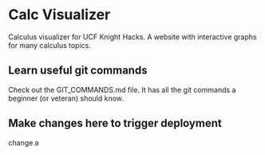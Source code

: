 # Calc Visualizer
Calculus visualizer for UCF Knight Hacks. A website with interactive graphs for many calculus topics. 

## Learn useful git commands
Check out the GIT_COMMANDS.md file. It has all the git commands a beginner (or veteran) should know.

## Make changes here to trigger deployment

change a

